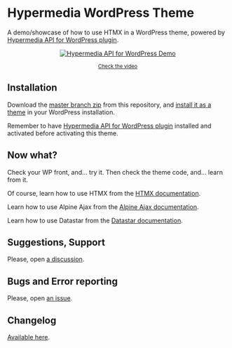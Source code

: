 # Hypermedia WordPress Theme

A demo/showcase of how to use HTMX in a WordPress theme, powered by [Hypermedia API for WordPress plugin](https://github.com/EstebanForge/Hypermedia-API-WordPress).

<div align="center">

[![Hypermedia API for WordPress Demo](https://img.youtube.com/vi/6mrRA5QIcRw/0.jpg)](https://www.youtube.com/watch?v=6mrRA5QIcRw "Hypermedia API for WordPress Demo")

<small>

[Check the video](https://www.youtube.com/watch?v=6mrRA5QIcRw)

</small>

</div>

## Installation
Download the [master branch zip](https://github.com/EstebanForge/Hypermedia-API-WordPress/archive/refs/heads/master.zip) from this repository, and [install it as a theme](https://wordpress.org/documentation/article/appearance-themes-screen/#install-themes) in your WordPress installation.

Remember to have [Hypermedia API for WordPress plugin](https://github.com/EstebanForge/Hypermedia-API-WordPress) installed and activated before activating this theme.

## Now what?
Check your WP front, and... try it. Then check the theme code, and... learn from it.

Of course, learn how to use HTMX from the [HTMX documentation](https://htmx.org).

Learn how to use Alpine Ajax from the [Alpine Ajax documentation](https://alpine-ajax.js.org/).

Learn how to use Datastar from the [Datastar documentation](https://data-star.dev/).

## Suggestions, Support

Please, open [a discussion](https://github.com/EstebanForge/Hypermedia-API-WordPress/discussions).

## Bugs and Error reporting

Please, open [an issue](https://github.com/EstebanForge/Hypermedia-API-WordPress/issues).

## Changelog

[Available here](https://github.com/EstebanForge/Hypermedia-API-WordPress/blob/master/CHANGELOG.md).

